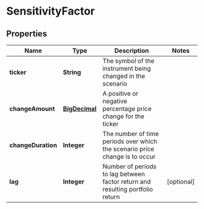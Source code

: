 
# SensitivityFactor

## Properties
Name | Type | Description | Notes
------------ | ------------- | ------------- | -------------
**ticker** | **String** | The symbol of the instrument being changed in the scenario | 
**changeAmount** | [**BigDecimal**](BigDecimal.md) | A positive or negative percentage price change for the ticker | 
**changeDuration** | **Integer** | The number of time periods over which the scenario price change is to occur | 
**lag** | **Integer** | Number of periods to lag between factor return and resulting portfolio return |  [optional]




